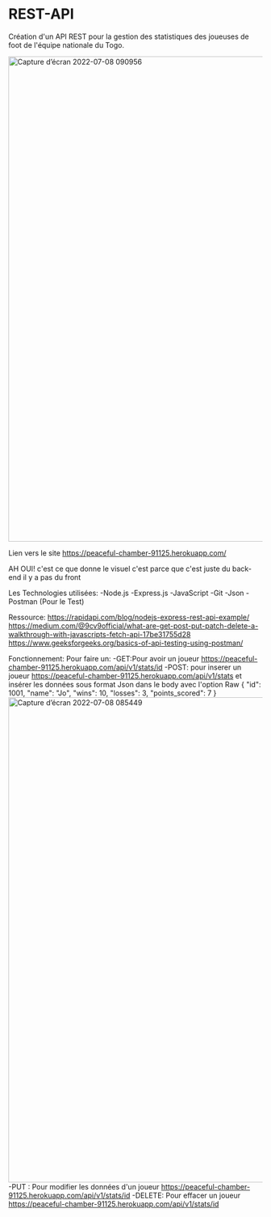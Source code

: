 # REST-API

 Création d'un API REST pour la gestion des statistiques des joueuses de foot de l'équipe nationale du Togo.
 
<img width="960" alt="Capture d’écran 2022-07-08 090956" src="https://user-images.githubusercontent.com/102300897/177937196-d1640203-2aad-4ccf-84ad-0187e1b2d893.png">

Lien vers le site https://peaceful-chamber-91125.herokuapp.com/

AH OUI! c'est ce que donne le visuel c'est parce que c'est juste du back-end il y a pas du front

Les Technologies utilisées:
-Node.js
-Express.js
-JavaScript
-Git 
-Json
-Postman (Pour le Test)

Ressource:
https://rapidapi.com/blog/nodejs-express-rest-api-example/
https://medium.com/@9cv9official/what-are-get-post-put-patch-delete-a-walkthrough-with-javascripts-fetch-api-17be31755d28
https://www.geeksforgeeks.org/basics-of-api-testing-using-postman/

Fonctionnement:
Pour faire un:
-GET:Pour avoir un joueur  https://peaceful-chamber-91125.herokuapp.com/api/v1/stats/id
-POST: pour inserer un joueur https://peaceful-chamber-91125.herokuapp.com/api/v1/stats et insérer les données sous format Json dans le body avec l'option Raw
{
      "id": 1001,
      "name": "Jo",
      "wins": 10,
      "losses": 3,
      "points_scored": 7
  }
  <img width="960" alt="Capture d’écran 2022-07-08 085449" src="https://user-images.githubusercontent.com/102300897/177934555-c7408ac0-ba02-409b-aa66-53387ff87c7e.png">
-PUT : Pour modifier les données d'un joueur    https://peaceful-chamber-91125.herokuapp.com/api/v1/stats/id
-DELETE: Pour effacer un joueur   https://peaceful-chamber-91125.herokuapp.com/api/v1/stats/id 
